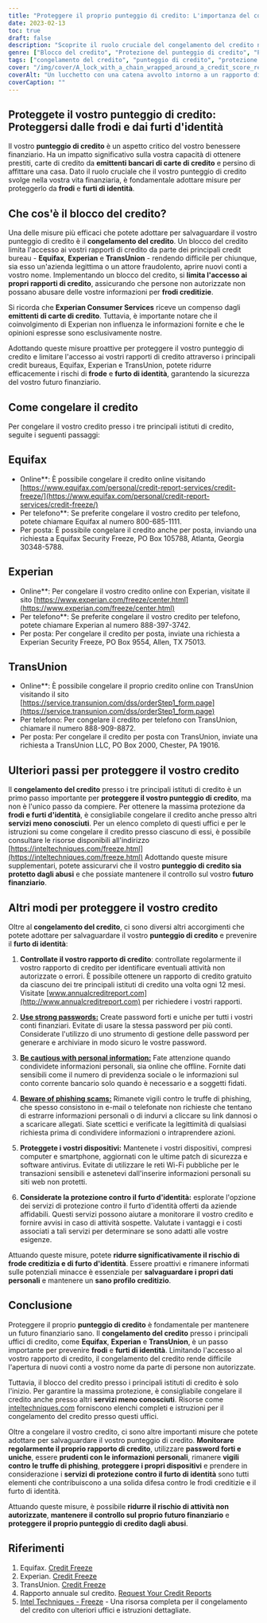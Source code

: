 ```yaml
---
title: "Proteggere il proprio punteggio di credito: L'importanza del congelamento del credito"
date: 2023-02-13
toc: true
draft: false
description: "Scoprite il ruolo cruciale del congelamento del credito nella protezione del vostro futuro finanziario e scoprite come prendere il controllo del vostro punteggio di credito."
genre: ["Blocco del credito", "Protezione del punteggio di credito", "Prevenzione del furto d'identità", "Sicurezza finanziaria", "Prevenzione delle frodi", "Uffici di credito", "Equifax", "Experian", "TransUnion", "Finanza personale"]
tags: ["congelamento del credito", "punteggio di credito", "protezione dal furto d'identità", "sicurezza finanziaria", "prevenzione delle frodi", "uffici di credito", "Equifax", "Experian", "TransUnion", "proteggere il punteggio di credito", "salvaguardare il credito", "rapporto di credito", "frode creditizia", "monitoraggio del credito", "emittenti di carte di credito", "congelamento del credito", "protezione del credito", "congelamento del rapporto di credito", "Servizi di monitoraggio del credito", "futuro finanziario", "importanza del congelamento del credito", "come congelare il credito", "processo di congelamento del credito", "blocco di sicurezza dell'ufficio crediti", "congelamento dei rapporti di credito", "prevenire il furto d'identità", "gestione del punteggio di credito", "protezione delle informazioni finanziarie", "misure di sicurezza contro le frodi", "protezione dell'identità finanziaria"]
cover: "/img/cover/A_lock_with_a_chain_wrapped_around_a_credit_score_report.png"
coverAlt: "Un lucchetto con una catena avvolto intorno a un rapporto di credito, che simboleggia la protezione e la sicurezza che il congelamento del credito offre contro il furto di identità e le frodi"
coverCaption: ""
---
```


## Proteggete il vostro punteggio di credito: Proteggersi dalle frodi e dai furti d'identità

Il vostro **punteggio di credito** è un aspetto critico del vostro benessere finanziario. Ha un impatto significativo sulla vostra capacità di ottenere prestiti, carte di credito da **emittenti bancari di carte di credito** e persino di affittare una casa. Dato il ruolo cruciale che il vostro punteggio di credito svolge nella vostra vita finanziaria, è fondamentale adottare misure per proteggerlo da **frodi** e **furti di identità**.

## Che cos'è il blocco del credito?

Una delle misure più efficaci che potete adottare per salvaguardare il vostro punteggio di credito è il **congelamento del credito**. Un blocco del credito limita l'accesso ai vostri rapporti di credito da parte dei principali credit bureau - **Equifax**, **Experian** e **TransUnion** - rendendo difficile per chiunque, sia esso un'azienda legittima o un attore fraudolento, aprire nuovi conti a vostro nome. Implementando un blocco del credito, si **limita l'accesso ai propri rapporti di credito**, assicurando che persone non autorizzate non possano abusare delle vostre informazioni per **frodi creditizie**.

Si ricorda che **Experian Consumer Services** riceve un compenso dagli **emittenti di carte di credito**. Tuttavia, è importante notare che il coinvolgimento di Experian non influenza le informazioni fornite e che le opinioni espresse sono esclusivamente nostre.

Adottando queste misure proattive per proteggere il vostro punteggio di credito e limitare l'accesso ai vostri rapporti di credito attraverso i principali credit bureaus, Equifax, Experian e TransUnion, potete ridurre efficacemente i rischi di **frode** e **furto di identità**, garantendo la sicurezza del vostro futuro finanziario.

## Come congelare il credito

Per congelare il vostro credito presso i tre principali istituti di credito, seguite i seguenti passaggi:

## Equifax

- Online**: È possibile congelare il credito online visitando [https://www.equifax.com/personal/credit-report-services/credit-freeze/](https://www.equifax.com/personal/credit-report-services/credit-freeze/)
- Per telefono**: Se preferite congelare il vostro credito per telefono, potete chiamare Equifax al numero 800-685-1111.
- Per posta: È possibile congelare il credito anche per posta, inviando una richiesta a Equifax Security Freeze, PO Box 105788, Atlanta, Georgia 30348-5788.

## Experian

- Online**: Per congelare il vostro credito online con Experian, visitate il sito [https://www.experian.com/freeze/center.html](https://www.experian.com/freeze/center.html)
- Per telefono**: Se preferite congelare il vostro credito per telefono, potete chiamare Experian al numero 888-397-3742.
- Per posta: Per congelare il credito per posta, inviate una richiesta a Experian Security Freeze, PO Box 9554, Allen, TX 75013.

## TransUnion

- Online**: È possibile congelare il proprio credito online con TransUnion visitando il sito [https://service.transunion.com/dss/orderStep1_form.page](https://service.transunion.com/dss/orderStep1_form.page)
- Per telefono: Per congelare il credito per telefono con TransUnion, chiamare il numero 888-909-8872.
- Per posta: Per congelare il credito per posta con TransUnion, inviate una richiesta a TransUnion LLC, PO Box 2000, Chester, PA 19016.

## Ulteriori passi per proteggere il vostro credito

Il **congelamento del credito** presso i tre principali istituti di credito è un primo passo importante per **proteggere il vostro punteggio di credito**, ma non è l'unico passo da compiere. Per ottenere la massima protezione da **frodi e furti d'identità**, è consigliabile congelare il credito anche presso altri **servizi meno conosciuti**. Per un elenco completo di questi uffici e per le istruzioni su come congelare il credito presso ciascuno di essi, è possibile consultare le risorse disponibili all'indirizzo [https://inteltechniques.com/freeze.html](https://inteltechniques.com/freeze.html) Adottando queste misure supplementari, potete assicurarvi che il vostro **punteggio di credito sia protetto dagli abusi** e che possiate mantenere il controllo sul vostro **futuro finanziario**.

## Altri modi per proteggere il vostro credito

Oltre al **congelamento del credito**, ci sono diversi altri accorgimenti che potete adottare per salvaguardare il vostro **punteggio di credito** e prevenire il **furto di identità**:

1. **Controllate il vostro rapporto di credito**: controllate regolarmente il vostro rapporto di credito per identificare eventuali attività non autorizzate o errori. È possibile ottenere un rapporto di credito gratuito da ciascuno dei tre principali istituti di credito una volta ogni 12 mesi. Visitate [www.annualcreditreport.com](http://www.annualcreditreport.com) per richiedere i vostri rapporti.

2. [**Use strong passwords:**](https://simeononsecurity.ch/articles/how-to-create-strong-passwords/) Create password forti e uniche per tutti i vostri conti finanziari. Evitate di usare la stessa password per più conti. Considerate l'utilizzo di uno strumento di gestione delle password per generare e archiviare in modo sicuro le vostre password.

3. [**Be cautious with personal information:**](https://simeononsecurity.ch/articles/tips-for-secure-e-commerce-transactions-and-safe-online-shopping/) Fate attenzione quando condividete informazioni personali, sia online che offline. Fornite dati sensibili come il numero di previdenza sociale o le informazioni sul conto corrente bancario solo quando è necessario e a soggetti fidati.

4. [**Beware of phishing scams:**](https://simeononsecurity.ch/articles/what-is-a-common-indicator-of-a-phishing-attempt/) Rimanete vigili contro le truffe di phishing, che spesso consistono in e-mail o telefonate non richieste che tentano di estrarre informazioni personali o di indurvi a cliccare su link dannosi o a scaricare allegati. Siate scettici e verificate la legittimità di qualsiasi richiesta prima di condividere informazioni o intraprendere azioni.

5. **Proteggete i vostri dispositivi:** Mantenete i vostri dispositivi, compresi computer e smartphone, aggiornati con le ultime patch di sicurezza e software antivirus. Evitate di utilizzare le reti Wi-Fi pubbliche per le transazioni sensibili e astenetevi dall'inserire informazioni personali su siti web non protetti.

6. **Considerate la protezione contro il furto d'identità:** esplorate l'opzione dei servizi di protezione contro il furto d'identità offerti da aziende affidabili. Questi servizi possono aiutare a monitorare il vostro credito e fornire avvisi in caso di attività sospette. Valutate i vantaggi e i costi associati a tali servizi per determinare se sono adatti alle vostre esigenze.

Attuando queste misure, potete **ridurre significativamente il rischio di frode creditizia e di furto d'identità**. Essere proattivi e rimanere informati sulle potenziali minacce è essenziale per **salvaguardare i propri dati personali** e mantenere un **sano profilo creditizio**.

## Conclusione

Proteggere il proprio **punteggio di credito** è fondamentale per mantenere un futuro finanziario sano. Il **congelamento del credito** presso i principali uffici di credito, come **Equifax**, **Experian** e **TransUnion**, è un passo importante per prevenire **frodi** e **furti di identità**. Limitando l'accesso al vostro rapporto di credito, il congelamento del credito rende difficile l'apertura di nuovi conti a vostro nome da parte di persone non autorizzate.

Tuttavia, il blocco del credito presso i principali istituti di credito è solo l'inizio. Per garantire la massima protezione, è consigliabile congelare il credito anche presso altri **servizi meno conosciuti**. Risorse come [inteltechniques.com](https://inteltechniques.com/freeze.html) forniscono elenchi completi e istruzioni per il congelamento del credito presso questi uffici.

Oltre a congelare il vostro credito, ci sono altre importanti misure che potete adottare per salvaguardare il vostro punteggio di credito. **Monitorare regolarmente il proprio rapporto di credito**, utilizzare **password forti e uniche**, essere **prudenti con le informazioni personali**, rimanere **vigili contro le truffe di phishing**, **proteggere i propri dispositivi** e prendere in considerazione i **servizi di protezione contro il furto di identità** sono tutti elementi che contribuiscono a una solida difesa contro le frodi creditizie e il furto di identità.

Attuando queste misure, è possibile **ridurre il rischio di attività non autorizzate**, **mantenere il controllo sul proprio futuro finanziario** e **proteggere il proprio punteggio di credito dagli abusi**.

## Riferimenti

1. Equifax. [Credit Freeze](https://www.equifax.com/personal/credit-report-services/credit-freeze/)
2. Experian. [Credit Freeze](https://www.experian.com/freeze/center.html)
3. TransUnion. [Credit Freeze](https://service.transunion.com/dss/orderStep1_form.page)
4. Rapporto annuale sul credito. [Request Your Credit Reports](http://www.annualcreditreport.com)
5. [Intel Techniques - Freeze](https://inteltechniques.com/freeze.html) - Una risorsa completa per il congelamento del credito con ulteriori uffici e istruzioni dettagliate.
